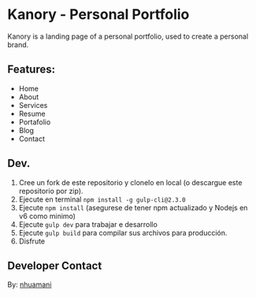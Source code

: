 # Kanory - Personal Portfolio

Kanory is a landing page of a personal portfolio, used to create a personal brand.

## Features:

- Home
- About
- Services
- Resume
- Portafolio
- Blog
- Contact

## Dev.

1. Cree un fork de este repositorio y clonelo en local (o descargue este repositorio por zip).
2. Ejecute en terminal `npm install -g gulp-cli@2.3.0`
3. Ejecute `npm install` (asegurese de tener npm actualizado y Nodejs en v6 como minimo)
4. Ejecute `gulp dev` para trabajar e desarrollo
5. Ejecute `gulp build` para compilar sus archivos para producción.
6. Disfrute

## Developer Contact

By: [nhuamani](https://twitter.com/nhuamanic)